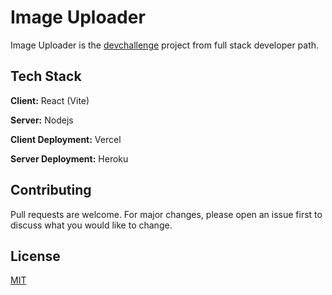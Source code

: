 # Image Uploader
Image Uploader is the [devchallenge](https://devchallenges.io/challenges/O2iGT9yBd6xZBrOcVirx) project from full stack developer path.

## Tech Stack

**Client:** React (Vite)

**Server:** Nodejs

**Client Deployment:** Vercel

**Server Deployment:** Heroku


## Contributing
Pull requests are welcome. For major changes, please open an issue first to discuss what you would like to change.


## License
[MIT](https://choosealicense.com/licenses/mit/)

